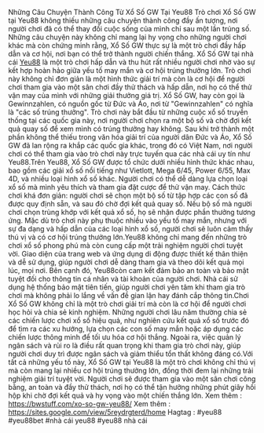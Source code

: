  Những Câu Chuyện Thành Công Từ Xổ Số GW Tại Yeu88
Trò chơi Xổ Số GW tại Yeu88 không thiếu những câu chuyện thành công đầy ấn tượng, nơi người chơi đã có thể thay đổi cuộc sống của mình chỉ sau một lần trúng số. Những câu chuyện này không chỉ mang lại hy vọng cho những người chơi khác mà còn chứng minh rằng, Xổ Số GW thực sự là một trò chơi đầy hấp dẫn và cơ hội, nơi bạn có thể trở thành người chiến thắng.
Xổ Số GW tại nhà cái [Yeu88](https://bwstuff.com/) là một trò chơi hấp dẫn và thu hút rất nhiều người chơi nhờ vào sự kết hợp hoàn hảo giữa yếu tố may mắn và cơ hội trúng thưởng lớn. Trò chơi này không chỉ đơn giản là một hình thức giải trí mà còn là cơ hội để người chơi tham gia vào một sân chơi đầy thử thách và hấp dẫn, nơi họ có thể thử vận may của mình với những giải thưởng giá trị. Xổ Số GW, hay còn gọi là Gewinnzahlen, có nguồn gốc từ Đức và Áo, nơi từ "Gewinnzahlen" có nghĩa là "các số trúng thưởng". Trò chơi này bắt đầu từ những cuộc xổ số truyền thống tại các quốc gia này, nơi người chơi chọn ra một bộ số và chờ đợi kết quả quay số để xem mình có trúng thưởng hay không. Sau khi trở thành một phần không thể thiếu trong văn hóa giải trí của người dân Đức và Áo, Xổ Số GW đã lan rộng ra khắp các quốc gia khác, trong đó có Việt Nam, nơi người chơi có thể tham gia vào trò chơi này trực tuyến qua các nhà cái uy tín như Yeu88.Trên Yeu88, Xổ Số GW được tổ chức dưới nhiều hình thức khác nhau, bao gồm các giải xổ số nổi tiếng như Vietlott, Mega 6/45, Power 6/55, Max 4D, và nhiều loại hình xổ số khác. Người chơi có thể dễ dàng lựa chọn loại xổ số mà mình yêu thích và tham gia đặt cược để thử vận may. Cách thức chơi khá đơn giản: người chơi sẽ chọn một bộ số từ tập hợp các con số đã được quy định sẵn, và sau đó chờ đợi kết quả quay số. Nếu bộ số mà người chơi chọn trùng khớp với kết quả xổ số, họ sẽ nhận được phần thưởng tương ứng. Mặc dù trò chơi này phụ thuộc nhiều vào yếu tố may mắn, nhưng với sự đa dạng và hấp dẫn của các loại hình xổ số, người chơi sẽ luôn cảm thấy thú vị và có cơ hội trúng thưởng lớn.Yeu88 không chỉ mang đến những trò chơi xổ số phong phú mà còn cung cấp một trải nghiệm người chơi tuyệt vời. Giao diện của trang web và ứng dụng di động được thiết kế thân thiện và dễ sử dụng, giúp người chơi dễ dàng tham gia và theo dõi kết quả mọi lúc, mọi nơi. Bên cạnh đó, Yeu88còn cam kết đảm bảo an toàn và bảo mật tuyệt đối cho thông tin cá nhân và tài khoản của người chơi. Nhà cái sử dụng hệ thống bảo mật tiên tiến, giúp người chơi yên tâm khi tham gia trò chơi mà không phải lo lắng về vấn đề gian lận hay đánh cắp thông tin.Chơi Xổ Số GW không chỉ là một trò chơi giải trí mà còn là cơ hội để người chơi học hỏi và chia sẻ kinh nghiệm. Những người chơi lâu năm thường chia sẻ các chiến lược chơi xổ số hiệu quả, như nghiên cứu kết quả xổ số trước đó để tìm ra các xu hướng, lựa chọn các con số may mắn hoặc áp dụng các chiến lược thông minh để tối ưu hóa cơ hội thắng. Ngoài ra, việc quản lý ngân sách và rủi ro là điều rất quan trọng khi tham gia trò chơi này, giúp người chơi duy trì được ngân sách và giảm thiểu tổn thất không đáng có.Với tất cả những yếu tố này, Xổ Số GW tại Yeu88 là một trò chơi không chỉ thú vị mà còn mang lại nhiều cơ hội trúng thưởng lớn, đồng thời đem lại những trải nghiệm giải trí tuyệt vời. Người chơi sẽ được tham gia vào một sân chơi công bằng, an toàn và đầy thử thách, nơi họ có thể tận hưởng những phút giây hồi hộp khi chờ đợi kết quả và hy vọng vào một chiến thắng lớn.
Xem thêm :  https://bwstuff.com/xo-so-gw-yeu88/
Xem thêm  : https://sites.google.com/view/5reydrgterd/home
Hagtag : #yeu88 #yeu88bet #nhà cái yeu88 #yeu88 nhà cái
